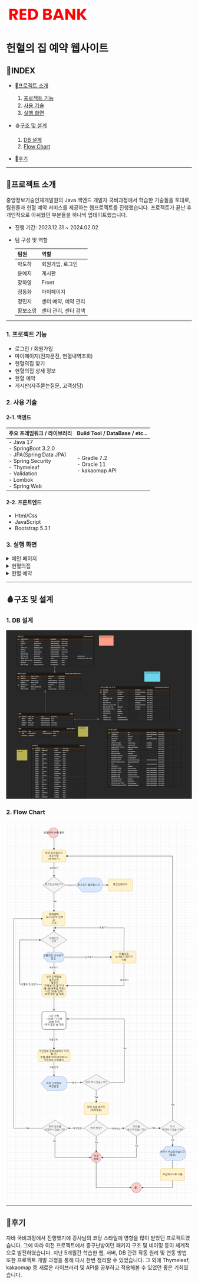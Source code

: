 ![logo](https://github.com/co-smicDust/bookingsystem/blob/master/redbank.PNG)
# 헌혈의 집 예약 웹사이트

## 🔗INDEX
- 💉[프로젝트 소개](#프로젝트-소개)
  1. [프로젝트 기능](#1-프로젝트-기능)
  2. [사용 기술](#2-사용-기술)
  3. [실행 화면](#3-실행-화면)
     
- 🩸[구조 및 설계](#구조-및-설계)
  1. [DB 설계](#1-db-설계)
  2. [Flow Chart](#2-flow-chart)
     
- 💊[후기](#후기)

---

## 💉프로젝트 소개
중앙정보기술인재개발원의 Java 백엔드 개발자 국비과정에서 학습한 기술들을 토대로, 팀원들과 헌혈 예약 서비스를 제공하는 웹프로젝트를 진행했습니다. 
프로젝트가 끝난 후 개인적으로 아쉬웠던 부분들을 하나씩 업데이트했습니다.

- 진행 기간: 2023.12.31 ~ 2024.02.02


- 팀 구성 및 역할

  | 팀원 | 역할 |
  | ----- | -------|
  | 박도하 | 회원가입, 로그인 |
  | 윤예지 | 게시판 |
  | 장하영 | Front |
  | 정동화 | 마이페이지 |
  | 정민지 | 센터 예약, 예약 관리 |
  | 황보소영 | 센터 관리, 센터 검색 |


---

### 1. 프로젝트 기능
- 로그인 / 회원가입
- 마이페이지(전자문진, 헌혈내역조회)
- 헌혈의집 찾기
- 헌혈의집 상세 정보
- 헌혈 예약 
- 게시판(자주묻는질문, 고객상담)


### 2. 사용 기술
#### 2-1. 백엔드
|주요 프레임워크 / 라이브러리</span>|Build Tool / DataBase / etc...|
|---------------------------|------------------------------|
|- Java 17<br>- SpringBoot 3.2.0<br>- JPA(Spring Data JPA)<br>- Spring Security<br>- Thymeleaf<br>- Validation<br>- Lombok<br>- Spring Web|- Gradle 7.2<br>- Oracle 11<br>- kakaomap API|
#### 2-2. 프론트엔드
- Html/Css
- JavaScript
- Bootstrap 5.3.1


### 3. 실행 화면
<details><summary>메인 페이지</summary>
  <p>

- 로그인 전
  ![beforeLogin](https://github.com/co-smicDust/bookingsystem/blob/master/main.PNG)
  
- 로그인 후
  ![afterLogin](https://github.com/co-smicDust/bookingsystem/blob/master/login_main.PNG)

  </p>
</details>

<details><summary>헌혈의집</summary>
  <p>

- 헌혈의집 찾기
  ![centerSearch](https://github.com/co-smicDust/bookingsystem/blob/master/center_search.png)

- 헌혈의집 상세보기
  ![centerView](https://github.com/co-smicDust/bookingsystem/blob/master/center_view.png)

  </p>
</details>

<details><summary>헌혈 예약</summary>
  <p>

- Step1: 유의사항 안내
  ![reservationNotice](https://github.com/co-smicDust/bookingsystem/blob/master/reservation_notice.png)
  
- Step2: 헌혈의집과 날짜 선택
  ![centerSearch](https://github.com/co-smicDust/bookingsystem/blob/master/center_search.png)
  ![centerSearch](https://github.com/co-smicDust/bookingsystem/blob/master/center_view.png)

- Step3: 시간 및 방문인원 선택, 방문자 정보 기입
  ![reservationCenter](https://github.com/co-smicDust/bookingsystem/blob/master/reservation_center.PNG)

- Step4: 개인정보 수집 동의
  ![reservationAgreement](https://github.com/co-smicDust/bookingsystem/blob/master/reservation_agreement.png)

- Step5: 헌혈 예약 완료
  ![reservationComplete](https://github.com/co-smicDust/bookingsystem/blob/master/reservation_complete.png)

  </p>
</details>

---


## 🩸구조 및 설계
### 1. DB 설계
![ERD](https://github.com/co-smicDust/bookingsystem/blob/master/ERD.png)

### 2. Flow Chart
![FC](https://github.com/co-smicDust/bookingsystem/blob/master/reservation_flowchart.png)


---

## 💊후기

자바 국비과정에서 진행했기에 강사님의 코딩 스타일에 영향을 많이 받았던 프로젝트였습니다. 그에 따라 이전 프로젝트에서 중구난방이던 패키지 구조 및 네이밍 등이 체계적으로 발전하였습니다. 지난 5개월간 학습한 웹, 서버, DB 관련 작동 원리 및 연동 방법 또한 프로젝트 개발 과정을 통해 다시 한번 정리할 수 있었습니다. 그 외에 Thymeleaf, kakaomap 등 새로운 라이브러리 및 API를 공부하고 적용해볼 수 있었던 좋은 기회였습니다.
